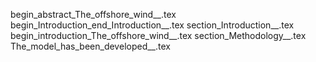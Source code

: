 begin_abstract_The_offshore_wind__.tex
begin_Introduction_end_Introduction__.tex
section_Introduction__.tex
begin_introduction_The_offshore_wind__.tex
section_Methodology__.tex
The_model_has_been_developed__.tex
